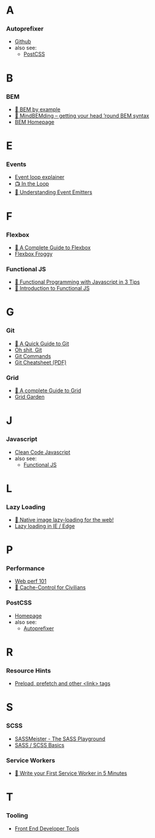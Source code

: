 # A

### Autoprefixer
- [Github](https://github.com/postcss/autoprefixer)
- also see:
  - [PostCSS](#postcss)


# B

### BEM
- [📝 BEM by example](https://seesparkbox.com/foundry/bem_by_example)
- [📝 MindBEMding – getting your head ’round BEM syntax](https://csswizardry.com/2013/01/mindbemding-getting-your-head-round-bem-syntax/)
- [BEM Homepage](http://getbem.com/introduction/)


# E

### Events
- [Event loop explainer](https://github.com/atotic/event-loop/blob/master/README.md)
- [📺 In the Loop](https://youtu.be/cCOL7MC4Pl0)
- [📝 Understanding Event Emitters](https://css-tricks.com/understanding-event-emitters/)


# F

### Flexbox
- [📝 A Complete Guide to Flexbox](https://css-tricks.com/snippets/css/a-guide-to-flexbox/)
- [Flexbox Froggy](https://flexboxfroggy.com/)

### Functional JS
- [📝 Functional Programming with Javascript in 3 Tips](https://medium.com/@alexnault/functional-programming-with-javascript-in-3-tips-f282934947e5)
- [📝 Introduction to Functional JS](https://medium.com/dailyjs/functional-js-1-introduction-7908bfe5ef8d)


# G

### Git
- [📝 A Quick Guide to Git](https://flaviocopes.com/git/)
- [Oh shit, Git](https://ohshitgit.com)
- [Git Commands](https://github.com/bpassos/git-commands)
- [Git Cheatsheet (PDF)](https://education.github.com/git-cheat-sheet-education.pdf)

### Grid
- [📝 A complete Guide to Grid](https://css-tricks.com/snippets/css/complete-guide-grid/)
- [Grid Garden](https://cssgridgarden.com/)


# J

### Javascript
- [Clean Code Javascript](https://github.com/ryanmcdermott/clean-code-javascript/blob/master/README.md)
- also see:
  - [Functional JS](#functionaljs)


# L

### Lazy Loading
- [📝 Native image lazy-loading for the web!](https://addyosmani.com/blog/lazy-loading/)
- [Lazy loading in IE / Edge](https://msdn.microsoft.com/en-us/ie/dn369270(v=vs.94))


# P

### Performance
- [Web perf 101](https://3perf.com/talks/web-perf-101/)
- [📝 Cache-Control for Civilians](https://csswizardry.com/2019/03/cache-control-for-civilians/)

### PostCSS
- [Homepage](https://postcss.org/)
- also see:
  - [Autoprefixer](#autoprefixer)


# R

### Resource Hints
- [Preload, prefetch and other &lt;link&gt; tags](https://3perf.com/blog/link-rels/)


# S

### SCSS
- [SASSMeister - The SASS Playground](https://www.sassmeister.com)
- [SASS / SCSS Basics](https://sass-lang.com/guide)

### Service Workers
- [📝 Write your First Service Worker in 5 Minutes](https://davidwalsh.name/write-your-first-service-worker-in-5-minutes)


# T

### Tooling
- [Front End Developer Tools](https://github.com/OsamaElzero/Frontend-Tools)
